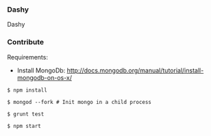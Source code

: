 ### Dashy

Dashy


### Contribute

Requirements:
- Install MongoDb: http://docs.mongodb.org/manual/tutorial/install-mongodb-on-os-x/

`$ npm install`

`$ mongod --fork # Init mongo in a child process`

`$ grunt test`

`$ npm start`
